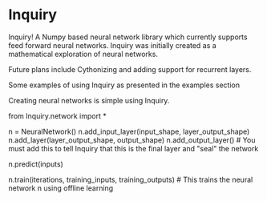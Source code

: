 # Inquiry

Inquiry! A Numpy based neural network library which currently supports feed forward neural networks. Inquiry was initially created as a mathematical exploration of neural networks. 

Future plans include Cythonizing and adding support for recurrent layers.

Some examples of using Inquiry as presented in the examples section 

Creating neural networks is simple using Inquiry.

from Inquiry.network import *

n = NeuralNetwork()
n.add_input_layer(input_shape, layer_output_shape)
n.add_layer(layer_output_shape, output_shape)
n.add_output_layer() # You must add this to tell Inquiry that this is the final layer and "seal" the network

n.predict(inputs)

n.train(iterations, training_inputs, training_outputs) # This trains the neural network n using offline learning


